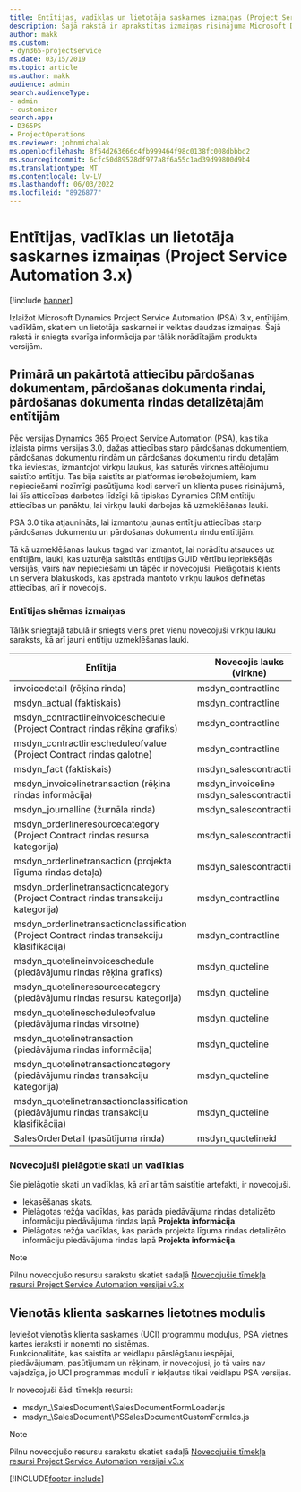 ```yaml
---
title: Entītijas, vadīklas un lietotāja saskarnes izmaiņas (Project Service Automation 3.x)
description: Šajā rakstā ir aprakstītas izmaiņas risinājuma Microsoft Dynamics Project Service Automation 3.x.
author: makk
ms.custom:
- dyn365-projectservice
ms.date: 03/15/2019
ms.topic: article
ms.author: makk
audience: admin
search.audienceType:
- admin
- customizer
search.app:
- D365PS
- ProjectOperations
ms.reviewer: johnmichalak
ms.openlocfilehash: 8f54d263666c4fb999464f98c0138fc008dbbbd2
ms.sourcegitcommit: 6cfc50d89528df977a8f6a55c1ad39d99800d9b4
ms.translationtype: MT
ms.contentlocale: lv-LV
ms.lasthandoff: 06/03/2022
ms.locfileid: "8926877"
---
```

# <a name="entity-control-and-user-interface-changes-project-service-automation-3x"></a>Entītijas, vadīklas un lietotāja saskarnes izmaiņas (Project Service Automation 3.x)

[!include [banner](../../includes/psa-now-project-operations.md)]


Izlaižot Microsoft Dynamics Project Service Automation (PSA) 3.x, entītijām, vadīklām, skatiem un lietotāja saskarnei ir veiktas daudzas izmaiņas. Šajā rakstā ir sniegta svarīga informācija par tālāk norādītajām produkta versijām.

## <a name="parent-child-relationships-for-sales-document-sales-document-line-sales-document-line-detail-entities"></a>Primārā un pakārtotā attiecību pārdošanas dokumentam, pārdošanas dokumenta rindai, pārdošanas dokumenta rindas detalizētajām entītijām
Pēc versijas Dynamics 365 Project Service Automation (PSA), kas tika izlaista pirms versijas 3.0, dažas attiecības starp pārdošanas dokumentiem, pārdošanas dokumentu rindām un pārdošanas dokumentu rindu detaļām tika ieviestas, izmantojot virkņu laukus, kas saturēs virknes attēlojumu saistīto entītiju. Tas bija saistīts ar platformas ierobežojumiem, kam nepieciešami nozīmīgi pasūtījuma kodi serverī un klienta puses risinājumā, lai šīs attiecības darbotos līdzīgi kā tipiskas Dynamics CRM entītiju attiecības un panāktu, lai virkņu lauki darbojas kā uzmeklēšanas lauki.

PSA 3.0 tika atjaunināts, lai izmantotu jaunas entītiju attiecības starp pārdošanas dokumentu un pārdošanas dokumentu rindu entītijām.

Tā kā uzmeklēšanas laukus tagad var izmantot, lai norādītu atsauces uz entītijām, lauki, kas uzturēja saistītās entītijas GUID vērtību iepriekšējās versijās, vairs nav nepieciešami un tāpēc ir novecojuši. Pielāgotais klients un servera blakuskods, kas apstrādā mantoto virkņu laukos definētās attiecības, arī ir novecojis.

### <a name="entity-schema-changes"></a>Entītijas shēmas izmaiņas
Tālāk sniegtajā tabulā ir sniegts viens pret vienu novecojuši virkņu lauku saraksts, kā arī jauni entītiju uzmeklēšanas lauki. 

 Entītija |   Novecojis lauks (virkne) | Jauns lauks (uzmeklēšana)
--- | --- | ---
invoicedetail (rēķina rinda) |  msdyn_contractline |    msdyn_contractlineid
msdyn_actual (faktiskais) | msdyn_contractline |   msdyn_salescontractlineid
msdyn_contractlineinvoiceschedule (Project Contract rindas rēķina grafiks) |    msdyn_contractline |    msdyn_contractlineid
msdyn_contractlinescheduleofvalue (Project Contract rindas galotne) |   msdyn_contractline |    msdyn_contractlineid
msdyn_fact (faktiskais) | msdyn_salescontractline |   msdyn_salescontractlineid
msdyn_invoicelinetransaction (rēķina rindas informācija) | msdyn_invoiceline <br> msdyn_salescontractline | msdyn_invoiceline <br> msdyn_salescontractlineid
msdyn_journalline (žurnāla rinda) |  msdyn_salescontractline |   msdyn_salescontractlineid
msdyn_orderlineresourcecategory (Project Contract rindas resursa kategorija) | msdyn_salescontractline |   msdyn_contractlineid
msdyn_orderlinetransaction (projekta līguma rindas detaļa) | msdyn_salescontractline |   msdyn_salescontractlineid
msdyn_orderlinetransactioncategory (Project Contract rindas transakciju kategorija) |   msdyn_contractline |    msdyn_contractlineid
msdyn_orderlinetransactionclassification (Project Contract rindas transakciju klasifikācija) |   msdyn_contractline |    msdyn_contractlineid
msdyn_quotelineinvoiceschedule (piedāvājumu rindas rēķina grafiks) |  msdyn_quoteline |   msdyn_quotelineid
msdyn_quotelineresourcecategory (piedāvājumu rindas resursu kategorija) |    msdyn_quoteline |   msdyn_quotelineid
msdyn_quotelinescheduleofvalue (piedāvājuma rindas virsotne) | msdyn_quoteline |   msdyn_quotelineid
msdyn_quotelinetransaction (piedāvājuma rindas informācija) |    msdyn_quoteline |   msdyn_quotelineid
msdyn_quotelinetransactioncategory (piedāvājumu rindas transakciju kategorija) |  msdyn_quoteline |   msdyn_quotelineid
msdyn_quotelinetransactionclassification (piedāvājumu rindas transakciju klasifikācija) |  msdyn_quoteline |   msdyn_quotelineid
SalesOrderDetail (pasūtījuma rinda) | msdyn_quotelineid | msdyn_quoteline 

### <a name="deprecated-custom-views-and-controls"></a>Novecojuši pielāgotie skati un vadīklas
Šie pielāgotie skati un vadīklas, kā arī ar tām saistītie artefakti, ir novecojuši.

- Iekasēšanas skats.
- Pielāgotas režģa vadīklas, kas parāda piedāvājuma rindas detalizēto informāciju piedāvājuma rindas lapā **Projekta informācija**.
- Pielāgotas režģa vadīklas, kas parāda projekta līguma rindas detalizēto informāciju piedāvājuma rindas lapā **Projekta informācija**.

> [!NOTE]
> Pilnu novecojušo resursu sarakstu skatiet sadaļā [Novecojušie tīmekļa resursi Project Service Automation versijai v3.x](../developer-guides/web-resources-deprecated-v3.x.md)

## <a name="unified-client-interface-app-module"></a>Vienotās klienta saskarnes lietotnes modulis
Ieviešot vienotās klienta saskarnes (UCI) programmu moduļus, PSA vietnes kartes ieraksti ir noņemti no sistēmas.  
Funkcionalitāte, kas saistīta ar veidlapu pārslēgšanu iespējai, piedāvājumam, pasūtījumam un rēķinam, ir novecojusi, jo tā vairs nav vajadzīga, jo UCI programmas modulī ir iekļautas tikai veidlapu PSA versijas.  

Ir novecojuši šādi tīmekļa resursi:

- msdyn_\SalesDocument\SalesDocumentFormLoader.js
- msdyn_\SalesDocument\PSSalesDocumentCustomFormIds.js

> [!NOTE]
> Pilnu novecojušo resursu sarakstu skatiet sadaļā [Novecojušie tīmekļa resursi Project Service Automation versijai v3.x](../developer-guides/web-resources-deprecated-v3.x.md)




[!INCLUDE[footer-include](../../includes/footer-banner.md)]
